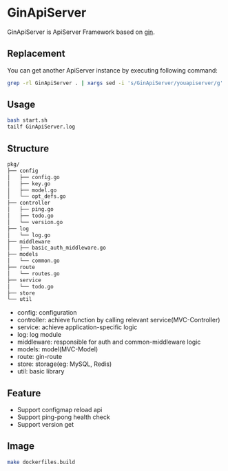 GinApiServer
===================

GinApiServer is ApiServer Framework based on [gin](https://github.com/gin-gonic/gin).

## Replacement

You can get another ApiServer instance by executing following command:

```bash
grep -rl GinApiServer . | xargs sed -i 's/GinApiServer/youapiserver/g'  
```

## Usage

```bash
bash start.sh
tailf GinApiServer.log
```

## Structure

```bash
pkg/
├── config
│   ├── config.go
│   ├── key.go
│   ├── model.go
│   └── opt_defs.go
├── controller
│   ├── ping.go
│   ├── todo.go
│   └── version.go
├── log
│   └── log.go
├── middleware
│   ├── basic_auth_middleware.go
├── models
│   └── common.go
├── route
│   └── routes.go
├── service
│   └── todo.go
├── store
└── util
```

* config: configuration
* controller: achieve function by calling relevant service(MVC-Controller)
* service: achieve application-specific logic
* log: log module
* middleware: responsible for auth and common-middleware logic
* models: model(MVC-Model)
* route: gin-route
* store: storage(eg: MySQL, Redis)
* util: basic library

## Feature

* Support configmap reload api
* Support ping-pong health check
* Support version get

## Image

```bash
make dockerfiles.build
```
